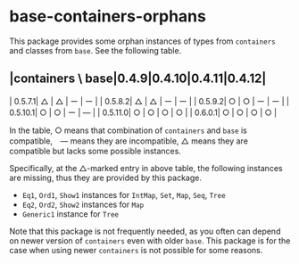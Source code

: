 # base-containers-orphans

This package provides some orphan instances of types from `containers` and classes from `base`. See the following table.

|containers \\ base|0.4.9|0.4.10|0.4.11|0.4.12|
-----------------------------------------------
|           0.5.7.1| △  |  △  |  ー  | ー   |
|           0.5.8.2| △  |  △  |  ー  | ー   |
|           0.5.9.2| ○  |  ○  |  ー  |  ー  |
|          0.5.10.1| ○  |  ○  | ー   | ―   |
|          0.5.11.0| ○  |  ○  | ○   | ○   |
|           0.6.0.1| ○  |  ○  | ○   | ○   |

In the table, ○ means that combination of `containers` and `base` is compatible,　― means they are incompatible, △ means they are compatible but lacks some possible instances.

Specifically, at the △-marked entry in above table, the following instances are missing, thus they are provided by this package.

* `Eq1`, `Ord1`, `Show1` instances for `IntMap`, `Set`, `Map`, `Seq`, `Tree`
* `Eq2`, `Ord2`, `Show2` instances for `Map`
* `Generic1` instance for `Tree`

Note that this package is not frequently needed, as you often can depend on newer version of `containers` even with older `base`. This package is for the case when using newer `containers` is not possible for some reasons.
